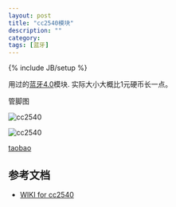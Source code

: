 ```yaml
---
layout: post
title: "cc2540模块"
description: ""
category: 
tags: [蓝牙]
---
```

{% include JB/setup %}

用过的[蓝牙4.0](bluetooth-40.html)模块. 实际大小大概比1元硬币长一点。

管脚图

![cc2540](http://ww4.sinaimg.cn/large/a74eed94jw1e0t3mny02dj.jpg)

![cc2540](http://ww3.sinaimg.cn/large/a74e55b4jw1e0t3nh2jhsj.jpg)


[taobao](http://item.taobao.com/item.htm?id=19972744299)

## 参考文档

* [WIKI for cc2540](http://processors.wiki.ti.com/index.php/Category:BluetoothLE)
